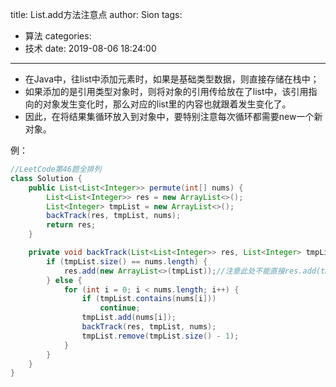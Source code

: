 title: List.add方法注意点
author: Sion
tags:
  - 算法
categories:
  - 技术
date: 2019-08-06 18:24:00
---
- 在Java中，往list中添加元素时，如果是基础类型数据，则直接存储在栈中；
- 如果添加的是引用类型对象时，则将对象的引用传给放在了list中，该引用指向的对象发生变化时，那么对应的list里的内容也就跟着发生变化了。
- 因此，在将结果集循环放入到对象中，要特别注意每次循环都需要new一个新对象。

<!-- more -->

例：

```java
//LeetCode第46题全排列
class Solution {
    public List<List<Integer>> permute(int[] nums) {
        List<List<Integer>> res = new ArrayList<>();
        List<Integer> tmpList = new ArrayList<>();
        backTrack(res, tmpList, nums);
        return res;
    }

    private void backTrack(List<List<Integer>> res, List<Integer> tmpList, int[] nums) {
        if (tmpList.size() == nums.length) {
            res.add(new ArrayList<>(tmpList));//注意此处不能直接res.add(tmpList);
        } else {
            for (int i = 0; i < nums.length; i++) {
                if (tmpList.contains(nums[i]))
                    continue;
                tmpList.add(nums[i]);
                backTrack(res, tmpList, nums);
                tmpList.remove(tmpList.size() - 1);
            }
        }
    }
}

```